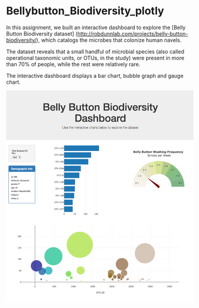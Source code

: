 # Bellybutton_Biodiversity_plotly

In this assignment, we built an interactive dashboard to explore the [Belly Button Biodiversity dataset]
(http://robdunnlab.com/projects/belly-button-biodiversity/), which catalogs the microbes that colonize human navels.

The dataset reveals that a small handful of microbial species (also called operational taxonomic units, or OTUs, in the study)
were present in more than 70% of people, while the rest were relatively rare.

The interactive dashboard displays a bar chart, bubble graph and gauge chart.

![Image_BellyB](https://github.com/Sbagni/Bellybutton_Biodiversity_plotly/blob/master/img/hw02.png)
